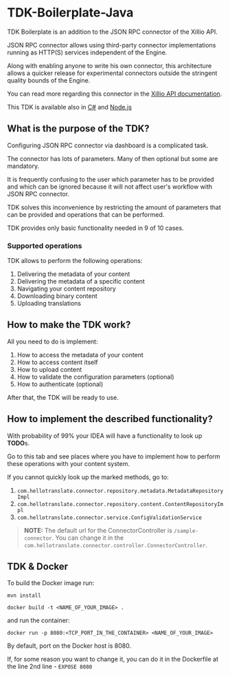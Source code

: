 # TDK-Boilerplate-Java

TDK Boilerplate is an addition to the JSON RPC connector of the Xillio API.

JSON RPC connector allows using third-party connector implementations running as HTTP(S) services independent of the
Engine.

Along with enabling anyone to write his own connector, this architecture allows a quicker release for experimental
connectors outside the stringent quality bounds of the Engine.

You can read more regarding this connector in the [Xillio API documentation](https://docs.xill.io/#connector-json-rpc).

This TDK is available also in [C#](https://github.com/xillio/TDK-Boilerplate-CSharp)
and [Node.js](https://github.com/xillio/TDK-Boilerplate-Node)

## What is the purpose of the TDK?

Configuring JSON RPC connector via dashboard is a complicated task.

The connector has lots of parameters. Many of then optional but some are mandatory.

It is frequently confusing to the user which parameter has to be provided and which can be ignored because it will not
affect user's workflow with JSON RPC connector.

TDK solves this inconvenience by restricting the amount of parameters that can be provided and operations that can be
performed.

TDK provides only basic functionality needed in 9 of 10 cases.

### Supported operations

TDK allows to perform the following operations:

1. Delivering the metadata of your content
2. Delivering the metadata of a specific content
3. Navigating your content repository
4. Downloading binary content
5. Uploading translations

## How to make the TDK work?

All you need to do is implement:

1. How to access the metadata of your content
2. How to access content itself
3. How to upload content
4. How to validate the configuration parameters (optional)
5. How to authenticate (optional)

After that, the TDK will be ready to use.

## How to implement the described functionality?

With probability of 99% your IDEA will have a functionality to look up **TODO**s.

Go to this tab and see places where you have to implement how to perform these operations with your content system.

If you cannot quickly look up the marked methods, go to:

1. `com.hellotranslate.connector.repository.metadata.MetadataRepositoryImpl`
2. `com.hellotranslate.connector.repository.content.ContentRepositoryImpl`
3. `com.hellotranslate.connector.service.ConfigValidationService`

> **NOTE:** The default url for the ConnectorController is `/sample-connector`. You can change it in the `com.hellotranslate.connector.controller.ConnectorController`.

## TDK & Docker

To build the Docker image run:

```
mvn install
```

```
docker build -t <NAME_OF_YOUR_IMAGE> .
```
and run the container:

```
docker run -p 8080:<TCP_PORT_IN_THE_CONTAINER> <NAME_OF_YOUR_IMAGE>
```

By default, port on the Docker host is 8080.

If, for some reason you want to change it, you can do it in the Dockerfile at the line 2nd line - `EXPOSE 8080`
